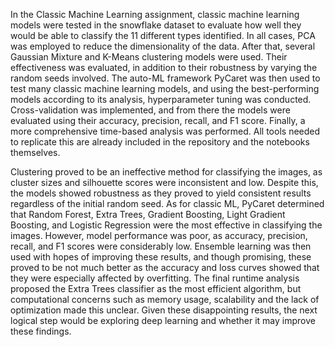 In the Classic Machine Learning assignment, classic machine learning models were tested in the snowflake dataset to evaluate how well they would be able to classify the 11 different types identified. In all cases, PCA was employed to reduce the dimensionality of the data. After that, several Gaussian Mixture and K-Means clustering models were used. Their effectiveness was evaluated, in addition to their robustness by varying the random seeds involved. The auto-ML framework PyCaret was then used to test many classic machine learning models, and using the best-performing models according to its analysis, hyperparameter tuning was conducted. Cross-validation was implemented, and from there the models were evaluated using their accuracy, precision, recall, and F1 score. Finally, a more comprehensive time-based analysis was performed. All tools needed to replicate this are already included in the repository and the notebooks themselves.

Clustering proved to be an ineffective method for classifying the images, as cluster sizes and silhouette scores were inconsistent and low. Despite this, the models showed robustness as they proved to yield consistent results regardless of the initial random seed. As for classic ML, PyCaret determined that Random Forest, Extra Trees, Gradient Boosting, Light Gradient Boosting, and Logistic Regression were the most effective in classifying the images. However, model performance was poor, as accuracy, precision, recall, and F1 scores were considerably low. Ensemble learning was then used with hopes of improving these results, and though promising, these proved to be not much better as the accuracy and loss curves showed that they were especially affected by overfitting. The final runtime analysis proposed the Extra Trees classifier as the most efficient algorithm, but computational concerns such as memory usage, scalability and the lack of optimization made this unclear. Given these disappointing results, the next logical step would be exploring deep learning and whether it may improve these findings.

